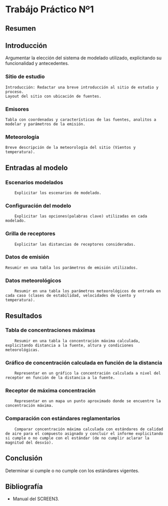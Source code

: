 # Trabájo Práctico Nº1


## Resumen




## Introducción

Argumentar la elección del sistema de modelado utilizado, explicitando su funcionalidad y antecedentes.

### Sitio de estudio
    Introducción: Redactar una breve introducción al sitio de estudio y proceso.
    Layout del sitio con ubicación de fuentes.

### Emisores
    Tabla con coordenadas y características de las fuentes, analitos a modelar y parámetros de la emisión.

### Meteorología
    Breve descripción de la meteorología del sitio (Vientos y temperatura).


## Entradas al modelo

### Escenarios modelados
        Explicitar los escenarios de modelado.

### Configuración del modelo
        Explicitar las opciones(palabras clave) utilizadas en cada modelado.

### Grilla de receptores
        Explicitar las distancias de receptores consideradas.
        
### Datos de emisión
	Resumir en una tabla los parámetros de emisión utilizados.

### Datos meteorológicos
        Resumir en una tabla los parámetros meteorológicos de entrada en cada caso (clases de estabilidad, velocidades de viento y temperatura).


## Resultados

### Tabla de concentraciones máximas
        Resumir en una tabla la concentración máxima calculada, explicitando distancia a la fuente, altura y condiciones meteorológicas.

### Gráfico de concentración calculada en función de la distancia
        Representar en un gráfico la concentración calculada a nivel del receptor en función de la distancia a la fuente.

### Receptor de máxima concentración
        Representar en un mapa un punto aproximado donde se encuentre la concentración máxima.

### Comparación con estándares reglamentarios
        Comparar concentración máxima calculada con estándares de calidad de aire para el compuesto asignado y concluir el informe explicitando si cumple o no cumple con el estándar (de no cumplir aclarar la magnitud del desvío).



## Conclusión

Determinar si cumple o no cumple con los estándares vigentes.



## Bibliografía

- Manual del SCREEN3.


